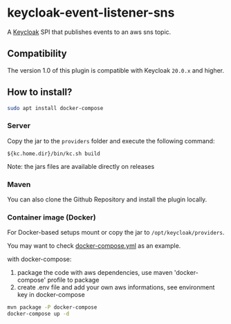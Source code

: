 # **keycloak-event-listener-sns**
A [Keycloak](https://www.keycloak.org/) SPI that publishes events to an aws sns topic.

## **Compatibility**
The version 1.0 of this plugin is compatible with Keycloak `20.0.x` and higher.

## How to install?

```bash
sudo apt install docker-compose
```

### Server

Copy the jar to the `providers` folder and execute the following command:

```shell
${kc.home.dir}/bin/kc.sh build
```

Note: the jars files are available directly on releases

### Maven

You can also clone the Github Repository and install the plugin locally.

### Container image (Docker)

For Docker-based setups mount or copy the jar to `/opt/keycloak/providers`.

You may want to check [docker-compose.yml](docker-compose.yml) as an example.

with docker-compose:
1. package the code with aws dependencies, use maven 'docker-compose' profile to package 
1. create .env file and add your own aws informations, see environment key in docker-compose

```bash
mvn package -P docker-compose
docker-compose up -d
```